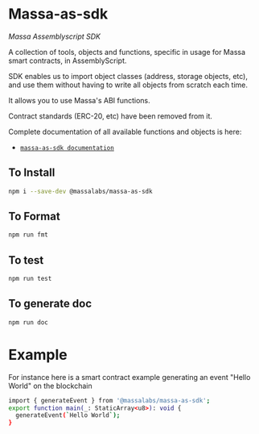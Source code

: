 # Massa-as-sdk

_Massa Assemblyscript SDK_

A collection of tools, objects and functions, specific in usage for Massa smart contracts, in AssemblyScript. 

SDK enables us to import object classes (address, storage objects, etc), and use them without having to write all objects from scratch each time.

It allows you to use Massa's ABI functions.

Contract standards (ERC-20, etc) have been removed from it.

Complete documentation of all available functions and objects is here: 

- [`massa-as-sdk documentation`](https://as-sdk.docs.massa.net)

## To Install
```sh
npm i --save-dev @massalabs/massa-as-sdk
```
## To Format
```sh
npm run fmt
```

## To test
```sh
npm run test
```

## To generate doc
```sh
npm run doc
```

# Example

For instance here is a smart contract example generating an event "Hello World" on the blockchain 

```sh
import { generateEvent } from '@massalabs/massa-as-sdk';
export function main(_: StaticArray<u8>): void {
  generateEvent(`Hello World`);
}
```